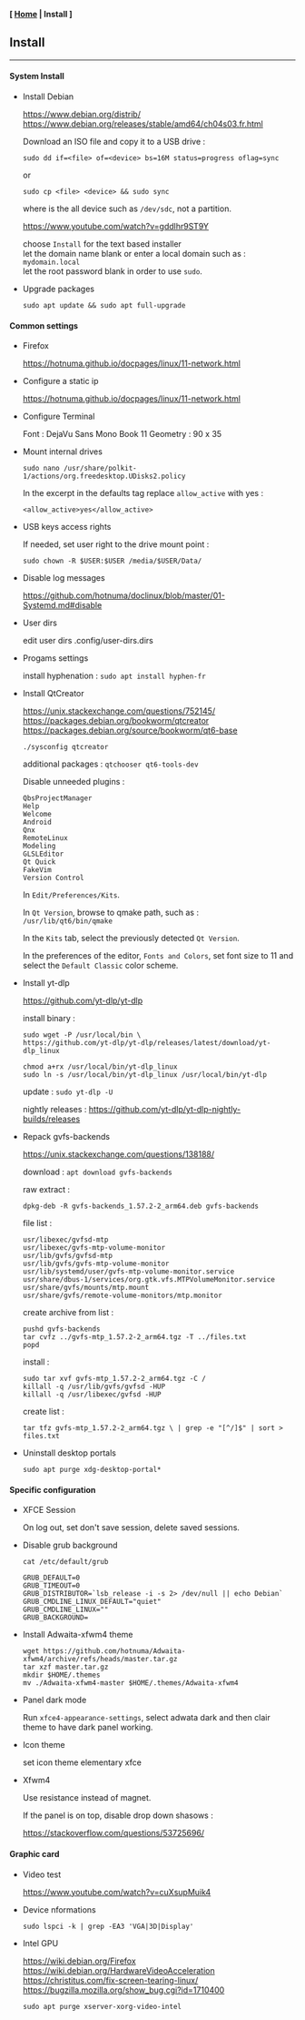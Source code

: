 <link href="../style.css" rel="stylesheet"></link>

**[ [Home](../index.html) | Install ]**

## Install

---

#### System Install

* Install Debian

    https://www.debian.org/distrib/  
    https://www.debian.org/releases/stable/amd64/ch04s03.fr.html  
    
    Download an ISO file and copy it to a USB drive :
    
    `sudo dd if=<file> of=<device> bs=16M status=progress oflag=sync`
    
    or
    
    `sudo cp <file> <device> && sudo sync`
    
    where <device> is the all device such as `/dev/sdc`, not a partition.
    
    https://www.youtube.com/watch?v=gddlhr9ST9Y  
    
    choose `Install` for the text based installer  
    let the domain name blank or enter a local domain such as : `mydomain.local`  
    let the root password blank in order to use `sudo`.  

* Upgrade packages
    
    `sudo apt update && sudo apt full-upgrade`
    

#### <a name="common"></a> Common settings

* Firefox

    https://hotnuma.github.io/docpages/linux/11-network.html  
    
* Configure a static ip
    
    https://hotnuma.github.io/docpages/linux/11-network.html  

* Configure Terminal
    
    Font :      DejaVu Sans Mono Book 11
    Geometry :  90 x 35

* Mount internal drives
    
    `sudo nano /usr/share/polkit-1/actions/org.freedesktop.UDisks2.policy`
    
    In the excerpt <action id=“org.freedesktop.udisks2.filesystem-mount-system”> in the defaults tag replace `allow_active` with yes :  

    `<allow_active>yes</allow_active>`

* USB keys access rights

    If needed, set user right to the drive mount point :
    
    `sudo chown -R $USER:$USER /media/$USER/Data/`

* Disable log messages

    https://github.com/hotnuma/doclinux/blob/master/01-Systemd.md#disable  

* User dirs
    
    edit user dirs .config/user-dirs.dirs

* Progams settings
    
    install hyphenation : `sudo apt install hyphen-fr`

* Install QtCreator

    https://unix.stackexchange.com/questions/752145/  
    https://packages.debian.org/bookworm/qtcreator  
    https://packages.debian.org/source/bookworm/qt6-base  

    `./sysconfig qtcreator`  
    
    additional packages : `qtchooser qt6-tools-dev`

    Disable unneeded plugins :
    
    ```
    QbsProjectManager
    Help
    Welcome
    Android
    Qnx
    RemoteLinux
    Modeling
    GLSLEditor
    Qt Quick
    FakeVim
    Version Control
    ```
    
    In `Edit/Preferences/Kits`.
    
    In `Qt Version`, browse to qmake path, such as :  
    `/usr/lib/qt6/bin/qmake`
    
    In the `Kits` tab, select the previously detected `Qt Version`.
    
    In the preferences of the editor, `Fonts and Colors`, set font
    size to 11 and select the `Default Classic` color scheme.

* Install yt-dlp
    
    https://github.com/yt-dlp/yt-dlp  
    
    install binary :
    
    ```
    sudo wget -P /usr/local/bin \
    https://github.com/yt-dlp/yt-dlp/releases/latest/download/yt-dlp_linux

    chmod a+rx /usr/local/bin/yt-dlp_linux
    sudo ln -s /usr/local/bin/yt-dlp_linux /usr/local/bin/yt-dlp
    ```
    
    update : `sudo yt-dlp -U`  

    nightly releases : https://github.com/yt-dlp/yt-dlp-nightly-builds/releases  

* Repack gvfs-backends
    
    https://unix.stackexchange.com/questions/138188/  

    download : `apt download gvfs-backends`
    
    raw extract :
    
    `dpkg-deb -R gvfs-backends_1.57.2-2_arm64.deb gvfs-backends`
    
    file list :
    
    ```
    usr/libexec/gvfsd-mtp
    usr/libexec/gvfs-mtp-volume-monitor
    usr/lib/gvfs/gvfsd-mtp
    usr/lib/gvfs/gvfs-mtp-volume-monitor
    usr/lib/systemd/user/gvfs-mtp-volume-monitor.service
    usr/share/dbus-1/services/org.gtk.vfs.MTPVolumeMonitor.service
    usr/share/gvfs/mounts/mtp.mount
    usr/share/gvfs/remote-volume-monitors/mtp.monitor
    ```
    
    create archive from list :
    
    ```
    pushd gvfs-backends
    tar cvfz ../gvfs-mtp_1.57.2-2_arm64.tgz -T ../files.txt
    popd
    ```

    install :
    
    ```
    sudo tar xvf gvfs-mtp_1.57.2-2_arm64.tgz -C /
	killall -q /usr/lib/gvfs/gvfsd -HUP
	killall -q /usr/libexec/gvfsd -HUP
    ```

    create list :
    
    `tar tfz gvfs-mtp_1.57.2-2_arm64.tgz \
    | grep -e "[^/]$" | sort > files.txt`

* Uninstall desktop portals

    `sudo apt purge xdg-desktop-portal*`
    

#### Specific configuration

* XFCE Session
    
    On log out, set don't save session, delete saved sessions.

* Disable grub background
    
    ```
    cat /etc/default/grub

    GRUB_DEFAULT=0
    GRUB_TIMEOUT=0
    GRUB_DISTRIBUTOR=`lsb_release -i -s 2> /dev/null || echo Debian`
    GRUB_CMDLINE_LINUX_DEFAULT="quiet"
    GRUB_CMDLINE_LINUX=""
    GRUB_BACKGROUND=
    ```

* Install Adwaita-xfwm4 theme
    
    ```
    wget https://github.com/hotnuma/Adwaita-xfwm4/archive/refs/heads/master.tar.gz
    tar xzf master.tar.gz
    mkdir $HOME/.themes
    mv ./Adwaita-xfwm4-master $HOME/.themes/Adwaita-xfwm4
    ```

* Panel dark mode

    Run `xfce4-appearance-settings`, select adwata dark and then clair theme to
    have dark panel working.

* Icon theme

    set icon theme  elementary xfce  

* Xfwm4

    Use resistance instead of magnet.
    
    If the panel is on top, disable drop down shasows :
    
    https://stackoverflow.com/questions/53725696/  


#### Graphic card

* Video test

    https://www.youtube.com/watch?v=cuXsupMuik4  

* Device nformations
    
    `sudo lspci -k | grep -EA3 'VGA|3D|Display'`

* Intel GPU
    
    https://wiki.debian.org/Firefox  
    https://wiki.debian.org/HardwareVideoAcceleration  
    https://christitus.com/fix-screen-tearing-linux/  
    https://bugzilla.mozilla.org/show_bug.cgi?id=1710400  
    
    `sudo apt purge xserver-xorg-video-intel`

<br/>

